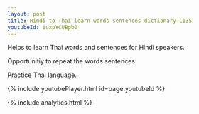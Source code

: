 ```yaml
---
layout: post
title: Hindi to Thai learn words sentences dictionary 1135 
youtubeId: iuxpYCUBpb0
---
```

 
 
Helps to learn Thai words and sentences for Hindi speakers.

Opportunitiy to repeat the words sentences. 

Practice Thai language. 
 
{% include youtubePlayer.html id=page.youtubeId %}
 
 
{% include analytics.html %}